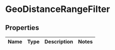 
# GeoDistanceRangeFilter

## Properties
Name | Type | Description | Notes
------------ | ------------- | ------------- | -------------



